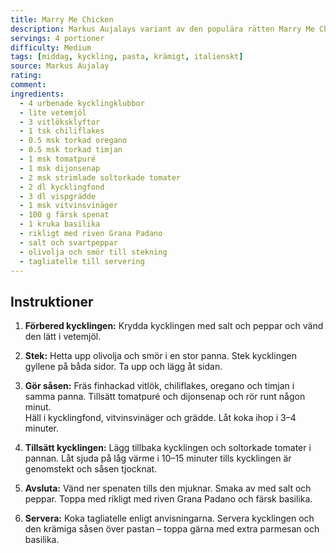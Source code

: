 ```yaml
---
title: Marry Me Chicken
description: Markus Aujalays variant av den populära rätten Marry Me Chicken – saftig kyckling i en krämig tomat-, grädde- och ostsås med spenat och basilika. Serveras med tagliatelle.
servings: 4 portioner
difficulty: Medium
tags: [middag, kyckling, pasta, krämigt, italienskt]
source: Markus Aujalay
rating: 
comment: 
ingredients:
  - 4 urbenade kycklingklubbor
  - lite vetemjöl
  - 3 vitlöksklyftor
  - 1 tsk chiliflakes
  - 0.5 msk torkad oregano
  - 0.5 msk torkad timjan
  - 1 msk tomatpuré
  - 1 msk dijonsenap
  - 2 msk strimlade soltorkade tomater
  - 2 dl kycklingfond
  - 3 dl vispgrädde
  - 1 msk vitvinsvinäger
  - 100 g färsk spenat
  - 1 kruka basilika
  - rikligt med riven Grana Padano
  - salt och svartpeppar
  - olivolja och smör till stekning
  - tagliatelle till servering
---
```


## Instruktioner

1. **Förbered kycklingen:** Krydda kycklingen med salt och peppar och vänd den lätt i vetemjöl.

2. **Stek:** Hetta upp olivolja och smör i en stor panna. Stek kycklingen gyllene på båda sidor. Ta upp och lägg åt sidan.

3. **Gör såsen:** Fräs finhackad vitlök, chiliflakes, oregano och timjan i samma panna. Tillsätt tomatpuré och dijonsenap och rör runt någon minut.  
   Häll i kycklingfond, vitvinsvinäger och grädde. Låt koka ihop i 3–4 minuter.

4. **Tillsätt kycklingen:** Lägg tillbaka kycklingen och soltorkade tomater i pannan. Låt sjuda på låg värme i 10–15 minuter tills kycklingen är genomstekt och såsen tjocknat.

5. **Avsluta:** Vänd ner spenaten tills den mjuknar. Smaka av med salt och peppar. Toppa med rikligt med riven Grana Padano och färsk basilika.

6. **Servera:** Koka tagliatelle enligt anvisningarna. Servera kycklingen och den krämiga såsen över pastan – toppa gärna med extra parmesan och basilika.

